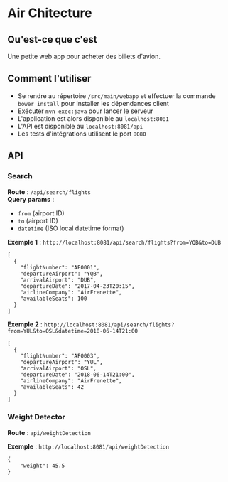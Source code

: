 # Air Chitecture

## Qu'est-ce que c'est
Une petite web app pour acheter des billets d'avion.

## Comment l'utiliser
* Se rendre au répertoire `/src/main/webapp` et effectuer la commande `bower install` pour installer les dépendances client
* Exécuter `mvn exec:java` pour lancer le serveur
* L'application est alors disponible au `localhost:8081`
* L'API est disponible au `localhost:8081/api`
* Les tests d'intégrations utilisent le port `8080`

## API   
   
### Search

**Route** : `/api/search/flights`   
**Query params** :
- `from` (airport ID)
- `to` (airport ID)
- `datetime` (ISO local datetime format)
   
**Exemple 1** : `http://localhost:8081/api/search/flights?from=YQB&to=DUB` 
``` 
[
  {
    "flightNumber": "AF0001",
    "departureAirport": "YQB",
    "arrivalAirport": "DUB",
    "departureDate": "2017-04-23T20:15",
    "airlineCompany": "AirFrenette",
    "availableSeats": 100
  }
]
```

**Exemple 2** : `http://localhost:8081/api/search/flights?from=YUL&to=OSL&datetime=2018-06-14T21:00`
``` 
[
  {
    "flightNumber": "AF0003",
    "departureAirport": "YUL",
    "arrivalAirport": "OSL",
    "departureDate": "2018-06-14T21:00",
    "airlineCompany": "AirFrenette",
    "availableSeats": 42
  }
]
```

### Weight Detector
   
**Route** : `api/weightDetection`   

**Exemple** : `http://localhost:8081/api/weightDetection`   
```
{
    "weight": 45.5
}
```